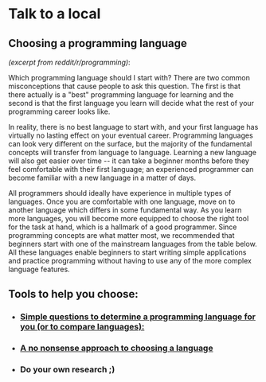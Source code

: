 # Talk to a local

## Choosing a programming language

*(excerpt from reddit/r/programming)*:

Which programming language should I start with?
There are two common misconceptions that cause people to ask this question. The first is that there actually is a "best" programming language for learning and the second is that the first language you learn will decide what the rest of your programming career looks like.

In reality, there is no best language to start with, and your first language has virtually no lasting effect on your eventual career. Programming languages can look very different on the surface, but the majority of the fundamental concepts will transfer from language to language. Learning a new language will also get easier over time -- it can take a beginner months before they feel comfortable with their first language; an experienced programmer can become familiar with a new language in a matter of days.

All programmers should ideally have experience in multiple types of languages. Once you are comfortable with one language, move on to another language which differs in some fundamental way. As you learn more languages, you will become more equipped to choose the right tool for the task at hand, which is a hallmark of a good programmer. Since programming concepts are what matter most, we recommended that beginners start with one of the mainstream languages from the table below. All these languages enable beginners to start writing simple applications and practice programming without having to use any of the more complex language features.

## **Tools to help you choose:**

- ### [Simple questions to determine a programming language for you (or to compare languages):](http://www.bestprogramminglanguagefor.me/)

- ### [A no nonsense approach to choosing a language](http://choosing-a-language.techboss.co)

- ### Do your own research ;)
